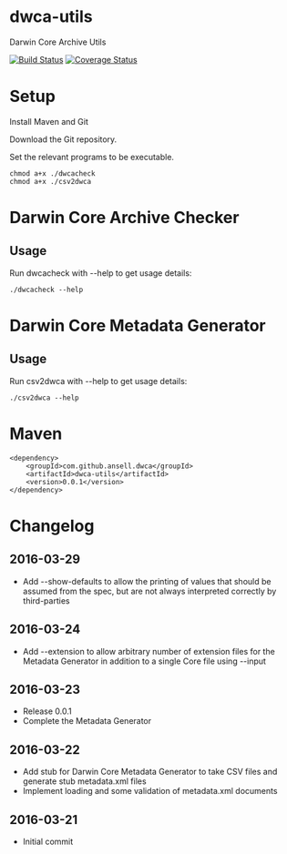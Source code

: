 # dwca-utils

Darwin Core Archive Utils

[![Build Status](https://travis-ci.org/ansell/dwca-utils.svg?branch=master)](https://travis-ci.org/ansell/dwca-utils) [![Coverage Status](https://coveralls.io/repos/ansell/dwca-utils/badge.svg?branch=master)](https://coveralls.io/r/ansell/dwca-utils?branch=master)

# Setup

Install Maven and Git

Download the Git repository.

Set the relevant programs to be executable.

    chmod a+x ./dwcacheck
    chmod a+x ./csv2dwca

# Darwin Core Archive Checker

## Usage

Run dwcacheck with --help to get usage details:

    ./dwcacheck --help

# Darwin Core Metadata Generator

## Usage

Run csv2dwca with --help to get usage details:

    ./csv2dwca --help

# Maven

    <dependency>
        <groupId>com.github.ansell.dwca</groupId>
        <artifactId>dwca-utils</artifactId>
        <version>0.0.1</version>
    </dependency>

# Changelog

## 2016-03-29
* Add --show-defaults to allow the printing of values that should be assumed from the spec, but are not always interpreted correctly by third-parties

## 2016-03-24
* Add --extension to allow arbitrary number of extension files for the Metadata Generator in addition to a single Core file using --input

## 2016-03-23
* Release 0.0.1
* Complete the Metadata Generator 

## 2016-03-22
* Add stub for Darwin Core Metadata Generator to take CSV files and generate stub metadata.xml files
* Implement loading and some validation of metadata.xml documents

## 2016-03-21
* Initial commit
